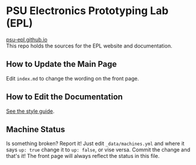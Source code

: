 # PSU Electronics Prototyping Lab (EPL)
[psu-epl.github.io](http://psu-epl.github.io)  
This repo holds the sources for the EPL website and documentation.

## How to Update the Main Page
Edit `index.md` to change the wording on the front page.

## How to Edit the Documentation
[See the style guide](https://psu-epl.github.io/doc/contributing).

## Machine Status
Is something broken? Report it! Just edit `_data/machines.yml` and where it
says `up: true` change it to `up: false`, or vise versa. Commit the change
and that's it! The front page will always reflect the status in this file.
